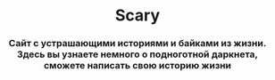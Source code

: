 <div align='center'>
  
# Scary

### Сайт с устрашающими историями и байками из жизни. Здесь вы узнаете немного о подноготной даркнета, сможете написать свою историю жизни

</div>
